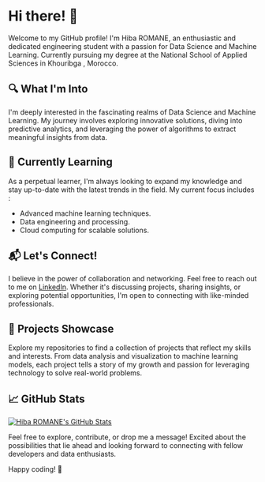 # Hi there! 👋

Welcome to my GitHub profile! I'm Hiba ROMANE, an enthusiastic and dedicated engineering student with a passion for Data Science and Machine Learning. Currently pursuing my degree at the National School of Applied Sciences in Khouribga , Morocco.

## 🔍 What I'm Into

I'm deeply interested in the fascinating realms of Data Science and Machine Learning. My journey involves exploring innovative solutions, diving into predictive analytics, and leveraging the power of algorithms to extract meaningful insights from data.

## 🌱 Currently Learning

As a perpetual learner, I'm always looking to expand my knowledge and stay up-to-date with the latest trends in the field. My current focus includes :

- Advanced machine learning techniques.
- Data engineering and processing.
- Cloud computing for scalable solutions.

## 📬 Let's Connect!

I believe in the power of collaboration and networking. Feel free to reach out to me on [LinkedIn](https://www.linkedin.com/in/hiba-romane-7b7099225/). Whether it's discussing projects, sharing insights, or exploring potential opportunities, I'm open to connecting with like-minded professionals.

## 🚀 Projects Showcase

Explore my repositories to find a collection of projects that reflect my skills and interests. From data analysis and visualization to machine learning models, each project tells a story of my growth and passion for leveraging technology to solve real-world problems.

## 📈 GitHub Stats

[![Hiba ROMANE's GitHub Stats](https://github-readme-stats.vercel.app/api?username=HibaROMANE&show_icons=true&theme=radical)](https://github.com/anuraghazra/github-readme-stats)

Feel free to explore, contribute, or drop me a message! Excited about the possibilities that lie ahead and looking forward to connecting with fellow developers and data enthusiasts.

Happy coding! 🚀

